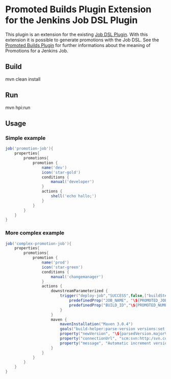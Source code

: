 # Promoted Builds Plugin Extension for the Jenkins Job DSL Plugin

This plugin is an extension for the existing [Job DSL Plugin](https://wiki.jenkins-ci.org/display/JENKINS/Job+DSL+Plugin). With this extension it is possible to generate promotions with the Job DSL. See the [Promoted Builds Plugin](https://wiki.jenkins-ci.org/display/JENKINS/Promoted+Builds+Plugin) for further informations about the meaning of Promotions for a Jenkins Job.

## Build

mvn clean install

## Run

mvn hpi:run

## Usage

### Simple example

```groovy
job('promotion-job'){
	properties{
		promotions{
			promotion {
                name('dev')
                icon('star-gold')
                conditions {
                    manual('developer')
                }
                actions {
                    shell('echo hallo;')
                }
            }
		}
	}
}
```

### More complex example

```groovy
job('complex-promotion-job'){
	properties{
		promotions{
			promotion {
			    name('prod')
				icon('star-green')
				conditions {
					manual('changemanager')
				}
				actions {
					downstreamParameterized {
						trigger("deploy-job","SUCCESS",false,["buildStepFailure": "FAILURE","failure":"FAILURE","unstable":"UNSTABLE"]) {
							predefinedProp("JOB_NAME", "\${PROMOTED_JOB_FULL_NAME}")
							predefinedProp("BUILD_ID","\${PROMOTED_NUMBER}")
						}
					}
					maven {
						mavenInstallation("Maven 3.0.4")
						goals("build-helper:parse-version versions:set versions:commit scm:checkin")
						property("newVersion", "\${parsedVersion.majorVersion}.\${parsedVersion.minorVersion}.\${parsedVersion.nextIncrementalVersion}-SNAPSHOT")
						property("connectionUrl", "scm:svn:http:/svn.codecentric.de}/test-project")
						property("message", "Automatic increment version after release")
					}
				}
			}
		}
	}
}
```

